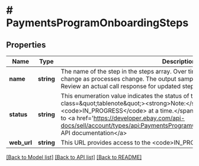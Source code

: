 # # PaymentsProgramOnboardingSteps

## Properties

Name | Type | Description | Notes
------------ | ------------- | ------------- | -------------
**name** | **string** | The name of the step in the steps array. Over time, these names are subject to change as processes change. The output sample contains example step names. Review an actual call response for updated step names. | [optional]
**status** | **string** | This enumeration value indicates the status of the associated step. &lt;p&gt; &lt;span class&#x3D;\&quot;tablenote\&quot;&gt;&lt;strong&gt;Note:&lt;/strong&gt; Only one step can be &lt;code&gt;IN_PROGRESS&lt;/code&gt; at a time.&lt;/span&gt;&lt;/p&gt; For implementation help, refer to &lt;a href&#x3D;&#39;https://developer.ebay.com/api-docs/sell/account/types/api:PaymentsProgramOnboardingStepStatus&#39;&gt;eBay API documentation&lt;/a&gt; | [optional]
**web_url** | **string** | This URL provides access to the &lt;code&gt;IN_PROGRESS&lt;/code&gt; step. | [optional]

[[Back to Model list]](../../README.md#models) [[Back to API list]](../../README.md#endpoints) [[Back to README]](../../README.md)
